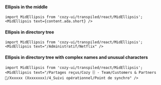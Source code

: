 #### Ellipsis in the middle

```
import MidEllipsis from 'cozy-ui/transpiled/react/MidEllipsis';
<MidEllipsis text={content.ada.short} />
```

#### Ellipsis in directory tree

```
import MidEllipsis from 'cozy-ui/transpiled/react/MidEllipsis';
<MidEllipsis text="/Administratif/Netflix" />
```

#### Ellipsis in directory tree with complex names and unusual characters

```
import MidEllipsis from 'cozy-ui/transpiled/react/MidEllipsis';
<MidEllipsis text="/Partages reçus/Cozy 🗄 - Team/Customers & Partners 🛒/Xxxxxx (Xxxxxxxx)/4_Suivi opérationnel/Point de synchro" />
```
